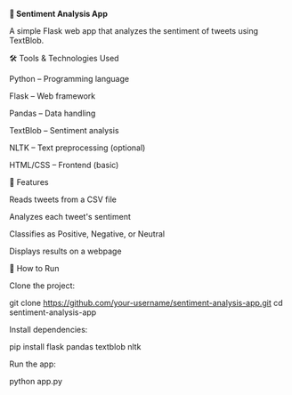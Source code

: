 **🧠 Sentiment Analysis App**

A simple Flask web app that analyzes the sentiment of tweets using TextBlob.

🛠️ Tools & Technologies Used

Python – Programming language

Flask – Web framework

Pandas – Data handling

TextBlob – Sentiment analysis

NLTK – Text preprocessing (optional)

HTML/CSS – Frontend (basic)

📌 Features

Reads tweets from a CSV file

Analyzes each tweet's sentiment

Classifies as Positive, Negative, or Neutral

Displays results on a webpage

🚀 How to Run

Clone the project:

git clone https://github.com/your-username/sentiment-analysis-app.git
cd sentiment-analysis-app

Install dependencies:

pip install flask pandas textblob nltk

Run the app:

python app.py
